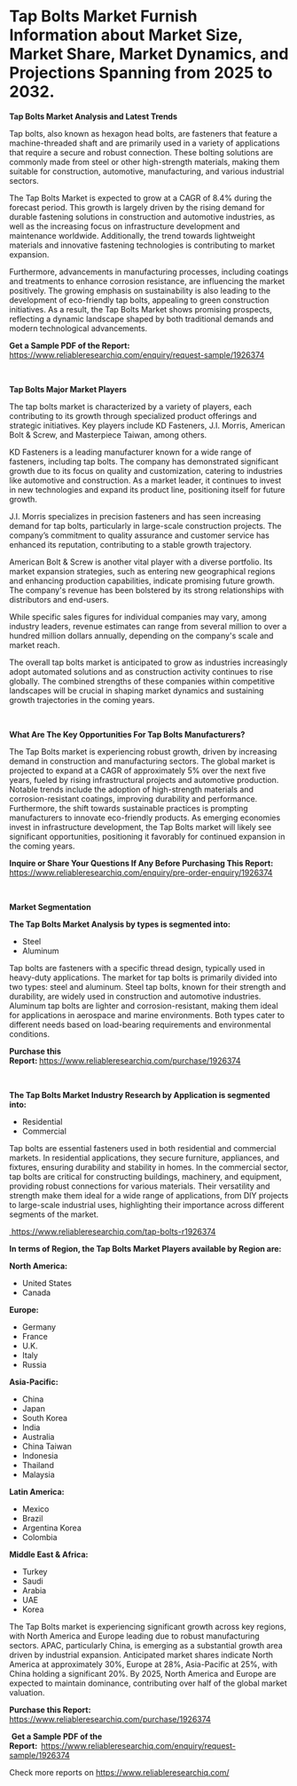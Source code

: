 <p><h1>Tap Bolts Market Furnish Information about Market Size, Market Share, Market Dynamics, and Projections Spanning from 2025 to 2032.</h1></p><p><strong>Tap Bolts Market Analysis and Latest Trends</strong></p>
<p><p>Tap bolts, also known as hexagon head bolts, are fasteners that feature a machine-threaded shaft and are primarily used in a variety of applications that require a secure and robust connection. These bolting solutions are commonly made from steel or other high-strength materials, making them suitable for construction, automotive, manufacturing, and various industrial sectors.</p><p>The Tap Bolts Market is expected to grow at a CAGR of 8.4% during the forecast period. This growth is largely driven by the rising demand for durable fastening solutions in construction and automotive industries, as well as the increasing focus on infrastructure development and maintenance worldwide. Additionally, the trend towards lightweight materials and innovative fastening technologies is contributing to market expansion.</p><p>Furthermore, advancements in manufacturing processes, including coatings and treatments to enhance corrosion resistance, are influencing the market positively. The growing emphasis on sustainability is also leading to the development of eco-friendly tap bolts, appealing to green construction initiatives. As a result, the Tap Bolts Market shows promising prospects, reflecting a dynamic landscape shaped by both traditional demands and modern technological advancements.</p></p>
<p><strong>Get a Sample PDF of the Report:&nbsp;</strong> <a href="https://www.reliableresearchiq.com/enquiry/request-sample/1926374?utm_campaign=3505&utm_medium=2&utm_source=Github&utm_content=ia&utm_term=28032025&utm_id=tap-bolts">https://www.reliableresearchiq.com/enquiry/request-sample/1926374</a></p>
<p>&nbsp;</p>
<p><strong>Tap Bolts Major Market Players</strong></p>
<p><p>The tap bolts market is characterized by a variety of players, each contributing to its growth through specialized product offerings and strategic initiatives. Key players include KD Fasteners, J.I. Morris, American Bolt & Screw, and Masterpiece Taiwan, among others.</p><p>KD Fasteners is a leading manufacturer known for a wide range of fasteners, including tap bolts. The company has demonstrated significant growth due to its focus on quality and customization, catering to industries like automotive and construction. As a market leader, it continues to invest in new technologies and expand its product line, positioning itself for future growth.</p><p>J.I. Morris specializes in precision fasteners and has seen increasing demand for tap bolts, particularly in large-scale construction projects. The company’s commitment to quality assurance and customer service has enhanced its reputation, contributing to a stable growth trajectory.</p><p>American Bolt & Screw is another vital player with a diverse portfolio. Its market expansion strategies, such as entering new geographical regions and enhancing production capabilities, indicate promising future growth. The company's revenue has been bolstered by its strong relationships with distributors and end-users.</p><p>While specific sales figures for individual companies may vary, among industry leaders, revenue estimates can range from several million to over a hundred million dollars annually, depending on the company's scale and market reach. </p><p>The overall tap bolts market is anticipated to grow as industries increasingly adopt automated solutions and as construction activity continues to rise globally. The combined strengths of these companies within competitive landscapes will be crucial in shaping market dynamics and sustaining growth trajectories in the coming years.</p></p>
<p>&nbsp;</p>
<p><strong>What Are The Key Opportunities For Tap Bolts Manufacturers?</strong></p>
<p><p>The Tap Bolts market is experiencing robust growth, driven by increasing demand in construction and manufacturing sectors. The global market is projected to expand at a CAGR of approximately 5% over the next five years, fueled by rising infrastructural projects and automotive production. Notable trends include the adoption of high-strength materials and corrosion-resistant coatings, improving durability and performance. Furthermore, the shift towards sustainable practices is prompting manufacturers to innovate eco-friendly products. As emerging economies invest in infrastructure development, the Tap Bolts market will likely see significant opportunities, positioning it favorably for continued expansion in the coming years.</p></p>
<p><strong>Inquire or Share Your Questions If Any Before Purchasing This Report:</strong> <a href="https://www.reliableresearchiq.com/enquiry/pre-order-enquiry/1926374?utm_campaign=3505&utm_medium=2&utm_source=Github&utm_content=ia&utm_term=28032025&utm_id=tap-bolts">https://www.reliableresearchiq.com/enquiry/pre-order-enquiry/1926374</a></p>
<p>&nbsp;</p>
<p><strong>Market Segmentation</strong></p>
<p><strong>The Tap Bolts Market Analysis by types is segmented into:</strong></p>
<p><ul><li>Steel</li><li>Aluminum</li></ul></p>
<p><p>Tap bolts are fasteners with a specific thread design, typically used in heavy-duty applications. The market for tap bolts is primarily divided into two types: steel and aluminum. Steel tap bolts, known for their strength and durability, are widely used in construction and automotive industries. Aluminum tap bolts are lighter and corrosion-resistant, making them ideal for applications in aerospace and marine environments. Both types cater to different needs based on load-bearing requirements and environmental conditions.</p></p>
<p><strong>Purchase this Report:&nbsp;</strong><a href="https://www.reliableresearchiq.com/purchase/1926374?utm_campaign=3505&utm_medium=2&utm_source=Github&utm_content=ia&utm_term=28032025&utm_id=tap-bolts">https://www.reliableresearchiq.com/purchase/1926374</a></p>
<p>&nbsp;</p>
<p><strong>The Tap Bolts Market Industry Research by Application is segmented into:</strong></p>
<p><ul><li>Residential</li><li>Commercial</li></ul></p>
<p><p>Tap bolts are essential fasteners used in both residential and commercial markets. In residential applications, they secure furniture, appliances, and fixtures, ensuring durability and stability in homes. In the commercial sector, tap bolts are critical for constructing buildings, machinery, and equipment, providing robust connections for various materials. Their versatility and strength make them ideal for a wide range of applications, from DIY projects to large-scale industrial uses, highlighting their importance across different segments of the market.</p></p>
<p><a href="https://www.reliableresearchiq.com/tap-bolts-r1926374?utm_campaign=3505&utm_medium=2&utm_source=Github&utm_content=ia&utm_term=28032025&utm_id=tap-bolts">&nbsp;https://www.reliableresearchiq.com/tap-bolts-r1926374</a></p>
<p><strong>In terms of Region, the Tap Bolts Market Players available by Region are:</strong></p>
<p>
    <p> <strong> North America: </strong>
        <ul>
            <li>United States</li>
            <li>Canada</li>
        </ul>
        </p> 
    <p> <strong> Europe: </strong>
        <ul>
            <li>Germany</li>
            <li>France</li>
            <li>U.K.</li>
            <li>Italy</li>
            <li>Russia</li>
        </ul>
        </p> 
    <p> <strong> Asia-Pacific: </strong>
        <ul>
            <li>China</li>
            <li>Japan</li>
            <li>South Korea</li>
            <li>India</li>
            <li>Australia</li>
            <li>China Taiwan</li>
            <li>Indonesia</li>
            <li>Thailand</li>
            <li>Malaysia</li>
        </ul>
        </p> 
    <p> <strong> Latin America: </strong>
        <ul>
            <li>Mexico</li>
            <li>Brazil</li>
            <li>Argentina Korea</li>
            <li>Colombia</li>
        </ul>
        </p> 
    <p> <strong> Middle East & Africa: </strong>
        <ul>
            <li>Turkey</li>
            <li>Saudi</li>
            <li>Arabia</li>
            <li>UAE</li>
            <li>Korea</li>
        </ul>
    </p>
    </p>
<p><p>The Tap Bolts market is experiencing significant growth across key regions, with North America and Europe leading due to robust manufacturing sectors. APAC, particularly China, is emerging as a substantial growth area driven by industrial expansion. Anticipated market shares indicate North America at approximately 30%, Europe at 28%, Asia-Pacific at 25%, with China holding a significant 20%. By 2025, North America and Europe are expected to maintain dominance, contributing over half of the global market valuation.</p></p>
<p><strong>Purchase this Report: </strong><a href="https://www.reliableresearchiq.com/purchase/1926374?utm_campaign=3505&utm_medium=2&utm_source=Github&utm_content=ia&utm_term=28032025&utm_id=tap-bolts">https://www.reliableresearchiq.com/purchase/1926374</a></p>
<p>&nbsp;<strong>Get a Sample PDF of the Report:&nbsp;&nbsp;</strong><a href="https://www.reliableresearchiq.com/enquiry/request-sample/1926374?utm_campaign=3505&utm_medium=2&utm_source=Github&utm_content=ia&utm_term=28032025&utm_id=tap-bolts">https://www.reliableresearchiq.com/enquiry/request-sample/1926374</a></p>
<p><strong></strong></p>
<p>Check more reports on <a href="https://www.reliableresearchiq.com/?utm_campaign=3505&utm_medium=2&utm_source=Github&utm_content=ia&utm_term=28032025&utm_id=tap-bolts">https://www.reliableresearchiq.com/</a></p>